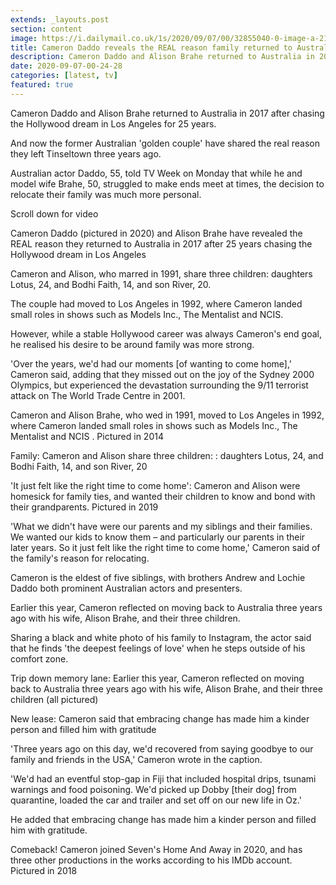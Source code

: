 ```yaml
---
extends: _layouts.post
section: content
image: https://i.dailymail.co.uk/1s/2020/09/07/00/32855040-0-image-a-21_1599434495887.jpg 
title: Cameron Daddo reveals the REAL reason family returned to Australia after 25 years in Los Angeles 
description: Cameron Daddo and Alison Brahe returned to Australia in 2017 after chasing the Hollywood dream in Los Angeles for 25 years. 
date: 2020-09-07-00-24-28 
categories: [latest, tv] 
featured: true 
--- 
```

Cameron Daddo and Alison Brahe returned to Australia in 2017 after chasing the Hollywood dream in Los Angeles for 25 years.

And now the former Australian 'golden couple' have shared the real reason they left Tinseltown three years ago.

Australian actor Daddo, 55, told TV Week on Monday that while he and model wife Brahe, 50, struggled to make ends meet at times, the decision to relocate their family was much more personal.

Scroll down for video 

Cameron Daddo (pictured in 2020) and Alison Brahe have revealed the REAL reason they returned to Australia in 2017 after 25 years chasing the Hollywood dream in Los Angeles

Cameron and Alison, who marred in 1991, share three children: daughters Lotus, 24, and Bodhi Faith, 14, and son River, 20. 

The couple had moved to Los Angeles in 1992, where Cameron landed small roles in shows such as Models Inc., The Mentalist and NCIS.

However, while a stable Hollywood career was always Cameron's end goal, he realised his desire to be around family was more strong.

'Over the years, we'd had our moments [of wanting to come home],' Cameron said, adding that they missed out on the joy of the Sydney 2000 Olympics, but experienced the devastation surrounding the 9/11 terrorist attack on The World Trade Centre in 2001. 

Cameron and Alison Brahe, who wed in 1991, moved to Los Angeles in 1992, where Cameron landed small roles in shows such as Models Inc., The Mentalist and NCIS . Pictured in 2014

Family: Cameron and Alison share three children: : daughters Lotus, 24, and Bodhi Faith, 14, and son River, 20

'It just felt like the right time to come home': Cameron and Alison were homesick for family ties, and wanted their children to know and bond with their grandparents. Pictured in 2019

'What we didn't have were our parents and my siblings and their families. We wanted our kids to know them – and particularly our parents in their later years. So it just felt like the right time to come home,' Cameron said of the family's reason for relocating.

Cameron is the eldest of five siblings, with brothers Andrew and Lochie Daddo both prominent Australian actors and presenters.

Earlier this year, Cameron reflected on moving back to Australia three years ago with his wife, Alison Brahe, and their three children.

Sharing a black and white photo of his family to Instagram, the actor said that he finds 'the deepest feelings of love' when he steps outside of his comfort zone.

Trip down memory lane: Earlier this year, Cameron reflected on moving back to Australia three years ago with his wife, Alison Brahe, and their three children (all pictured)

New lease: Cameron said that embracing change has made him a kinder person and filled him with gratitude

'Three years ago on this day, we'd recovered from saying goodbye to our family and friends in the USA,' Cameron wrote in the caption.

'We'd had an eventful stop-gap in Fiji that included hospital drips, tsunami warnings and food poisoning. We'd picked up Dobby [their dog] from quarantine, loaded the car and trailer and set off on our new life in Oz.' 

He added that embracing change has made him a kinder person and filled him with gratitude.    

Comeback! Cameron joined Seven's Home And Away in 2020, and has three other productions in the works according to his IMDb account. Pictured in 2018

